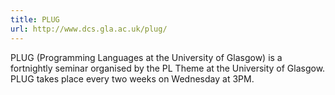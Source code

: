 ```yaml
---
title: PLUG
url: http://www.dcs.gla.ac.uk/plug/
---
```

PLUG (Programming Languages at the University of Glasgow) is a fortnightly seminar organised by the PL Theme at the University of Glasgow. PLUG takes place every two weeks on Wednesday at 3PM.
